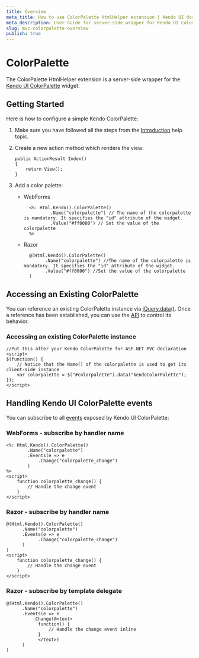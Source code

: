 ```yaml
---
title: Overview
meta_title: How to use ColorPalette HtmlHelper extension | Kendo UI documentation
meta_description: User Guide for server-side wrapper for Kendo UI ColorPalette for ASP.NET MVC widget.
slug: mvc-colorpalette-overview
publish: true
---
```


# ColorPalette

The ColorPalette HtmlHelper extension is a server-side wrapper for the [Kendo UI ColorPalette](http://docs.kendoui.com/api/web/colorpalette) widget.

## Getting Started

Here is how to configure a simple Kendo ColorPalette:

1.  Make sure you have followed all the steps from the [Introduction](http://docs.kendoui.com/getting-started/using-kendo-with/aspnet-mvc/introduction) help topic.

2.  Create a new action method which renders the view:

        public ActionResult Index()
        {
            return View();
        }
3.  Add a color palette:
    - WebForms

            <%: Html.Kendo().ColorPalette()
                    .Name("colorpalette") // The name of the colorpalette is mandatory. It specifies the "id" attribute of the widget.
                    .Value("#ff0000") // Set the value of the colorpalette
            %>
    - Razor

            @(Html.Kendo().ColorPalette()
                  .Name("colorpalette") //The name of the colorpalette is mandatory. It specifies the "id" attribute of the widget.
                  .Value("#ff0000") //Set the value of the colorpalette
            )

## Accessing an Existing ColorPalette

You can reference an existing ColorPalette instance via [jQuery.data()](http://api.jquery.com/jQuery.data/).
Once a reference has been established, you can use the [API](http://docs.kendoui.com/api/web/colorpalette#methods) to control its behavior.


### Accessing an existing ColorPalette instance

    //Put this after your Kendo ColorPalette for ASP.NET MVC declaration
    <script>
    $(function() {
        // Notice that the Name() of the colorpalette is used to get its client-side instance
        var colorpalette = $("#colorpalette").data("kendoColorPalette");
    });
    </script>


## Handling Kendo UI ColorPalette events

You can subscribe to all [events](http://docs.kendoui.com/api/web/colorpalette#events) exposed by Kendo UI ColorPalette:

### WebForms - subscribe by handler name

    <%: Html.Kendo().ColorPalette()
            .Name("colorpalette")
            .Events(e => e
                .Change("colorpalette_change")
            )
    %>
    <script>
        function colorpalette_change() {
            // Handle the change event
        }
    </script>


### Razor - subscribe by handler name

    @(Html.Kendo().ColorPalette()
          .Name("colorpalette")
          .Events(e => e
                .Change("colorpalette_change")
          )
    )
    <script>
        function colorpalette_change() {
            // Handle the change event
        }
    </script>


### Razor - subscribe by template delegate

    @(Html.Kendo().ColorPalette()
          .Name("colorpalette")
          .Events(e => e
              .Change(@<text>
                function() {
                    // Handle the change event inline
                }
                </text>)
          )
    )


